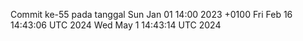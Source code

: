 Commit ke-55 pada tanggal Sun Jan 01 14:00 2023 +0100
Fri Feb 16 14:43:06 UTC 2024
Wed May  1 14:43:14 UTC 2024
